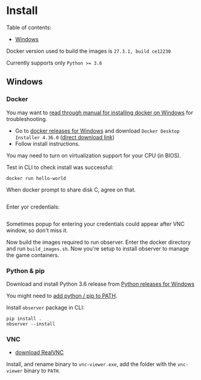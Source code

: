 # Install

<!-- What works (has been tested): -->

  <!-- - _Linux_: headful/headless play, 1v1 (bot, human), VNC -->
  <!-- - Bot type: `AI_MODULE`, `EXE`, `JAVA_JNI`, `JAVA_MIRROR` -->
  <!-- - [Tested on all SSCAIT 2017 tournament bots (and works on most)](tested_bots.md) -->


Table of contents:

  <!-- * [Ubuntu](#ubuntu) -->
  * [Windows](#windows)
  <!-- * [Mac](#mac) -->

Docker version used to build the images is `27.3.1, build ce12230`

Currently supports only `Python >= 3.6`

## Windows

### Docker

You may want to [read through manual for installing docker on Windows](https://docs.docker.com/docker-for-windows/install/)
for troubleshooting.

- Go to [docker releases for Windows](https://docs.docker.com/desktop/release-notes/)
  and download `Docker Desktop Installer 4.36.0` ([direct download link](https://desktop.docker.com/win/main/amd64/175267/Docker%20Desktop%20Installer.exe?_gl=1*jsjynk*_ga*NDc3MTQ5NDkzLjE3MTAzMTQxMzA.*_ga_XJWPQMJYHQ*MTczMzM1NjcyNy4xMC4xLjE3MzMzNTczOTQuNjAuMC4w))
- Follow install instructions.

You may need to turn on virtualization support for your CPU (in BIOS).

Test in CLI to check install was successful:

    docker run hello-world

When docker prompt to share disk C, agree on that.

<img src="resources/share_docker_folder_windows.png" alt="">

Enter yor credentials:

<img src="resources/share_docker_folder_permissions_windows.png" alt="">

Sometimes popup for entering your credentials could appear after VNC window, so don't miss it.

Now build the images required to run observer. Enter the docker directory and run `build_images.sh`. Now you're setup to install observer to manage the game containers.

### Python & pip

Download and install Python 3.6 release from [Python releases for Windows](https://www.python.org/downloads/windows/)

You might need to [add python / pip to PATH](https://stackoverflow.com/a/4855685).

Install `observer` package in CLI:

    pip install .
    observer --install


### VNC
- [download RealVNC](https://www.realvnc.com/en/connect/download/viewer/windows/)

Install, and rename binary to `vnc-viewer.exe`, add the folder with the `vnc-viewer` binary to `PATH`.

